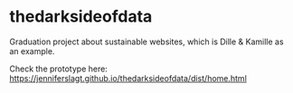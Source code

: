 # thedarksideofdata
Graduation project about sustainable websites, which is Dille &amp; Kamille as an example.

Check the prototype here: https://jenniferslagt.github.io/thedarksideofdata/dist/home.html
